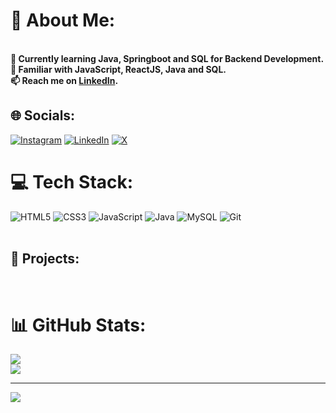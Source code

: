 # 💫 About Me:
<!--
<br>- **🔭 Currently improving my skills in Web Development, JavaScript, and React.**
<br>- **🌱 Familiar with JavaScript, ReactJS, Java and SQL.**
<br>- **👀 Passionate about creating interactive websites that engage users.**
-->
<br> **🔭 Currently learning Java, Springboot and SQL for Backend Development.**
<br> **🌱 Familiar with JavaScript, ReactJS, Java and SQL.**
<br> **📫 Reach me on [LinkedIn](https://www.linkedin.com/in/sameer07x19/).**
<br/>

## 🌐 Socials:
[![Instagram](https://img.shields.io/badge/Instagram-%23E4405F.svg?logo=Instagram&logoColor=white)](https://instagram.com/sameer07x20) 
[![LinkedIn](https://img.shields.io/badge/LinkedIn-%230077B5.svg?logo=linkedin&logoColor=white)](https://linkedin.com/in/sameer07x19) 
[![X](https://img.shields.io/badge/X-black.svg?logo=X&logoColor=white)](https://x.com/sameer07x19) 
<br/>

# 💻 Tech Stack:
![HTML5](https://img.shields.io/badge/html5-%23E34F26.svg?style=for-the-badge&logo=html5&logoColor=white) ![CSS3](https://img.shields.io/badge/css3-%231572B6.svg?style=for-the-badge&logo=css3&logoColor=white) ![JavaScript](https://img.shields.io/badge/javascript-%23323330.svg?style=for-the-badge&logo=javascript&logoColor=%23F7DF1E)  ![Java](https://img.shields.io/badge/java-%23ED8B00.svg?style=for-the-badge&logo=openjdk&logoColor=white)   ![MySQL](https://img.shields.io/badge/mysql-4479A1.svg?style=for-the-badge&logo=mysql&logoColor=white) ![Git](https://img.shields.io/badge/git-%23F05033.svg?style=for-the-badge&logo=git&logoColor=white) 
<br/>
<br/>

## 🚀 Projects:
<!-- **[Gym App](#[link](https://github.com/Sameer07x19/Sameer07x19/Gym App))**: A exericse application featuring clean UI built with ReactJS and Material UI, leveraging the use of ExerciseDB API.
**[Duo Studio Website Replication](#link)**: A frontend clone of a dynamic, award-winning webpage using GSAP and ScrollTrigger for interactive effects. -->
<br/>

# 📊 GitHub Stats:
![](https://github-readme-stats.vercel.app/api/top-langs/?username=Sameer07x19&theme=dark&hide_border=true&include_all_commits=true&count_private=true&layout=compact) <br/>
![](https://github-readme-streak-stats.herokuapp.com/?user=Sameer07x19&theme=dark&hide_border=true)<br/>

---
[![](https://visitcount.itsvg.in/api?id=Sameer07x19&icon=7&color=3)](https://visitcount.itsvg.in)

<!--  
## 💰 You can help me by Donating
  [![PayPal](https://img.shields.io/badge/PayPal-00457C?style=for-the-badge&logo=paypal&logoColor=white)](https://paypal.me/sameer07x19) 
-->
